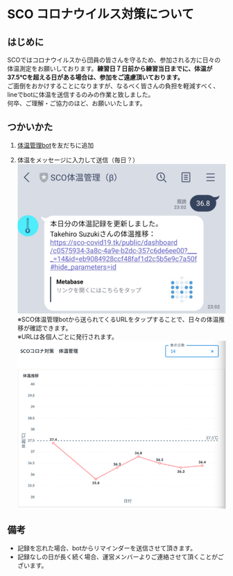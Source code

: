 # SCO コロナウイルス対策について
## はじめに
SCOではコロナウイルスから団員の皆さんを守るため、参加される方に日々の体温測定をお願いしております。**練習日７日前から練習当日までに、体温が37.5℃を超える日がある場合は、参加をご遠慮頂いております。**  
ご面倒をおかけすることになりますが、なるべく皆さんの負担を軽減すべく、lineでbotに体温を送信するのみの作業と致しました。  
何卒、ご理解・ご協力のほど、お願いいたします。

## つかいかた
1. [体温管理bot](https://lin.ee/UXFCFQ4)を友だちに追加  

2. 体温をメッセージに入力して送信（毎日？）
![](./imgs/register.jpg)
※SCO体温管理botから送られてくるURLをタップすることで、日々の体温推移が確認できます。  
※URLは各個人ごとに発行されます。
![](./imgs/dash_personal.png)


## 備考

* 記録を忘れた場合、botからリマインダーを送信させて頂きます。
* 記録なしの日が長く続く場合、運営メンバーよりご連絡させて頂くことがございます。

